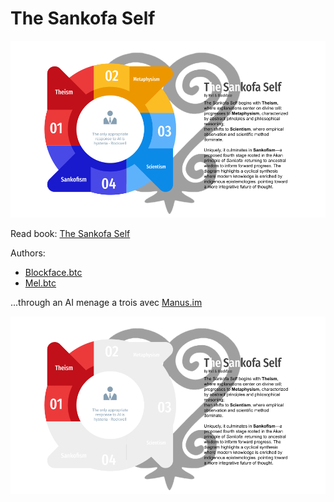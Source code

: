 # The Sankofa Self

![Sankofism](https://github.com/unicornlaunching/the-supra-self/blob/main/the_sankofa_self_image.png)

Read book: [The Sankofa Self](https://github.com/unicornlaunching/the_sankofa_self/blob/main/The_Sankofa_Self_final.pdf)

Authors:
- [Blockface.btc](http://www.x.com/attractfund1ng)
- [Mel.btc](http://www.x.com/melbelle_btc)

...through an AI menage a trois avec [Manus.im](https://x.com/ManusAI_HQ)

![Sankofism](https://github.com/unicornlaunching/the-supra-self/blob/main/the_sankofa_self_animated_version.gif)
